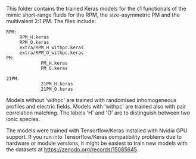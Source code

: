 This folder contains the trained Keras models for the c1 functionals of
the mimic short-range fluids for the RPM, the size-asymmetric PM and
the multivalent 2:1 PM.
The files include:

	RPM:
		 RPM_H.keras
		 RPM_O.keras
		 extra/RPM_H_withpc.keras
		 extra/RPM_O_withpc.keras
	PM:	 
                 PM_H.keras
                 PM_O.keras

	21PM:
                 21PM_H.keras
                 21PM_O.keras

Models without 'withpc' are trained with randomised inhomogeneous
profiles and electric fields. Models with 'withpc' are trained also
with pair correlation matching. The labels 'H' and 'O' are to 
distinguish between two ionic species. 

The models were trained with Tensorflow/Keras installed with Nvidia 
GPU support. If you run into Tensorflow/Keras compatibility problems
due to hardware or module versions, it might be easiest to 
train new models with the datasets at https://zenodo.org/records/15085645. 


